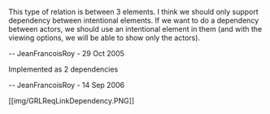 This type of relation is between 3 elements. I think we should only support dependency between intentional elements. If we want to do a dependency between actors, we should use an intentional element in them (and with the viewing options, we will be able to show only the actors).

-- JeanFrancoisRoy - 29 Oct 2005

Implemented as 2 dependencies

-- JeanFrancoisRoy - 14 Sep 2006 

[[img/GRLReqLinkDependency.PNG]]